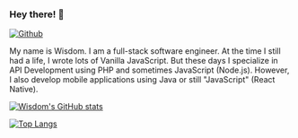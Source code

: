 ### Hey there! 👋

[![Github](https://img.shields.io/github/followers/iamwizzdom?label=Follow&style=social)](https://github.com/iamwizzdom)

My name is Wisdom. I am a full-stack software engineer. At the time I still had a life, I wrote lots of Vanilla JavaScript. But these days I specialize in API Development using PHP and sometimes JavaScript (Node.js). However, I also develop mobile applications using Java or still "JavaScript" (React Native).

[![Wisdom's GitHub stats](https://github-readme-stats.vercel.app/api?username=iamwizzdom&count_private=true&show_icons=true&theme=algolia)](https://github.com/iamwizzdom/github-readme-stats)

[![Top Langs](https://github-readme-stats.vercel.app/api/top-langs/?username=iamwizzdom&layout=compact&theme=algolia&count_private=true)](https://github.com/iamwizzdom/github-readme-stats)
